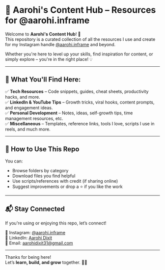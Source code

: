 # 📂 Aarohi's Content Hub – Resources for @aarohi.inframe

Welcome to **Aarohi's Content Hub**! 🎉  
This repository is a curated collection of all the resources I use and create for my Instagram handle [@aarohi.inframe](https://www.instagram.com/aarohi.inframe) and beyond.

Whether you're here to level up your skills, find inspiration for content, or simply explore – you're in the right place! 💡

---

## 📌 What You'll Find Here:

✅ **Tech Resources** – Code snippets, guides, cheat sheets, productivity hacks, and more.  
✅ **LinkedIn & YouTube Tips** – Growth tricks, viral hooks, content prompts, and engagement ideas.  
✅ **Personal Development** – Notes, ideas, self-growth tips, time management resources, etc.  
✅ **Miscellaneous** – Templates, reference links, tools I love, scripts I use in reels, and much more.

---

## 🔄 How to Use This Repo

You can:
- Browse folders by category
- Download files you find helpful
- Use scripts/references with credit (if sharing online)
- Suggest improvements or drop a ⭐ if you like the work

---

## 📬 Stay Connected

If you're using or enjoying this repo, let’s connect!

📸 Instagram: [@aarohi.inframe](https://www.instagram.com/aarohi.inframe)  
💼 LinkedIn: [Aarohi Dixit](https://www.linkedin.com/in/aarohi-dixit/)  
📧 Email: [aarohidixit31@gmail.com](mailto:aarohidixit31@gmail.com)

---

Thanks for being here!  
Let’s **learn, build, and grow** together. 🚀✨




